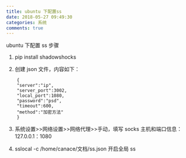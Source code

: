 ```yaml
---
title: ubuntu 下配置ss
date: 2018-05-27 09:49:30
categories: 系统
comments: true
---
```


ubuntu 下配置 ss 步骤

<!--more-->

1. pip install shadowshocks

2. 创建 json 文件，内容如下：

```
    {
    "server":"ip",
    "server_port":3002,
    "local_port":1080,
    "password":"psd",
    "timeout":600,
    "method":"加密方法"
    }
```

3. 系统设置>>网络设置>>网络代理>>手动，填写 socks 主机和端口信息：127.0.0.1：1080

4. sslocal -c /home/canace/文档/ss.json 开启全局 ss
